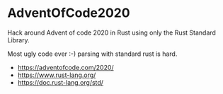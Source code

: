 # AdventOfCode2020


Hack around Advent of code 2020 in Rust using only the Rust Standard Library.

Most ugly code ever :-) parsing with standard rust is hard.

* https://adventofcode.com/2020/
* https://www.rust-lang.org/
* https://doc.rust-lang.org/std/
